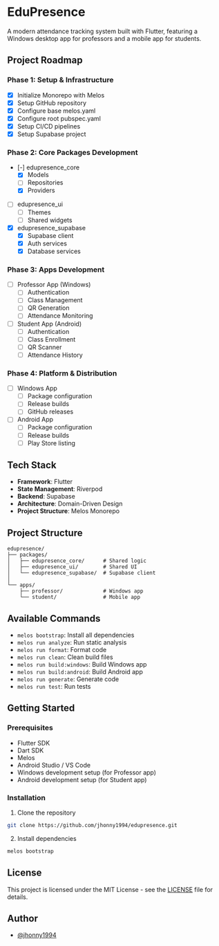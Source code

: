 # EduPresence

A modern attendance tracking system built with Flutter, featuring a Windows desktop app for professors and a mobile app for students.

## Project Roadmap

### Phase 1: Setup & Infrastructure 
- [x] Initialize Monorepo with Melos
- [x] Setup GitHub repository
- [x] Configure base melos.yaml
- [x] Configure root pubspec.yaml
- [x] Setup CI/CD pipelines
- [x] Setup Supabase project

### Phase 2: Core Packages Development 
- [-] edupresence_core
  - [x] Models
  - [ ] Repositories
  - [x] Providers
- [ ] edupresence_ui
  - [ ] Themes
  - [ ] Shared widgets
- [x] edupresence_supabase
  - [x] Supabase client
  - [x] Auth services
  - [x] Database services

### Phase 3: Apps Development
- [ ] Professor App (Windows)
  - [ ] Authentication
  - [ ] Class Management
  - [ ] QR Generation
  - [ ] Attendance Monitoring
- [ ] Student App (Android)
  - [ ] Authentication
  - [ ] Class Enrollment
  - [ ] QR Scanner
  - [ ] Attendance History

### Phase 4: Platform & Distribution
- [ ] Windows App
  - [ ] Package configuration
  - [ ] Release builds
  - [ ] GitHub releases
- [ ] Android App
  - [ ] Package configuration
  - [ ] Release builds
  - [ ] Play Store listing

## Tech Stack

- **Framework**: Flutter
- **State Management**: Riverpod
- **Backend**: Supabase
- **Architecture**: Domain-Driven Design
- **Project Structure**: Melos Monorepo

## Project Structure
```
edupresence/
├── packages/
│   ├── edupresence_core/      # Shared logic
│   ├── edupresence_ui/        # Shared UI
│   └── edupresence_supabase/  # Supabase client
│
└── apps/
    ├── professor/             # Windows app
    └── student/               # Mobile app
```

## Available Commands

- `melos bootstrap`: Install all dependencies
- `melos run analyze`: Run static analysis
- `melos run format`: Format code
- `melos run clean`: Clean build files
- `melos run build:windows`: Build Windows app
- `melos run build:android`: Build Android app
- `melos run generate`: Generate code
- `melos run test`: Run tests

## Getting Started

### Prerequisites

- Flutter SDK
- Dart SDK
- Melos
- Android Studio / VS Code
- Windows development setup (for Professor app)
- Android development setup (for Student app)

### Installation

1. Clone the repository
```bash
git clone https://github.com/jhonny1994/edupresence.git
```

2. Install dependencies
```bash
melos bootstrap
```

## License

This project is licensed under the MIT License - see the [LICENSE](LICENSE) file for details.

## Author

- [@jhonny1994](https://github.com/jhonny1994)